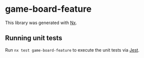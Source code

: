 # game-board-feature

This library was generated with [Nx](https://nx.dev).

## Running unit tests

Run `nx test game-board-feature` to execute the unit tests via [Jest](https://jestjs.io).

